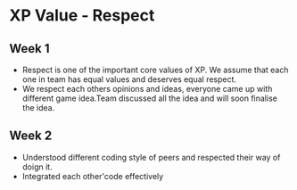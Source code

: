 # XP Value - Respect

## Week 1

* Respect is one of the important core values of XP. We assume that each one in team has equal values and deserves equal respect.
* We respect each others opinions and ideas, everyone came up with different game idea.Team discussed all the idea and will soon finalise the idea. 

## Week 2

* Understood different coding style of peers and respected their way of doign it.
* Integrated each other'code effectively

